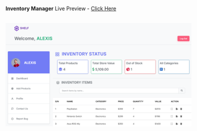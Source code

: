 **Inventory Manager**
Live Preview - [Click Here](https://inventory-app-reactjithi.netlify.app/)

<br/>
<div align="center">
  <img alt="Demo" src="public/inventory.png" />
</div>
<br/>
<br/>
